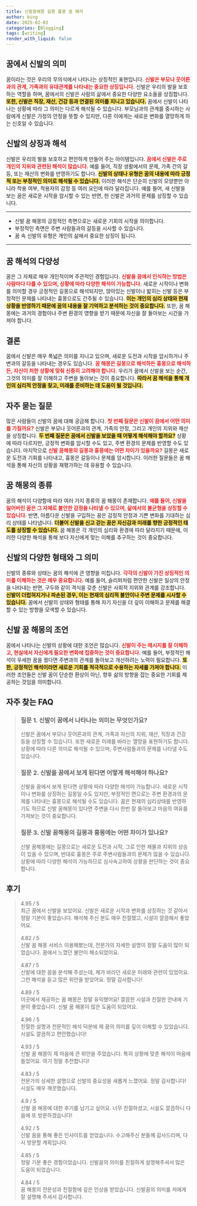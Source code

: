 ```yaml
---
title: 신발꿈해몽 길몽 흉몽 꿈 해석
author: bing
date: 2025-02-03
categories: [Blogging]
tags: [writing]
render_with_liquid: false
---
```



<h2 id='꿈에서 신발의 의미'>꿈에서 신발의 의미</h2>

<p>꿈이라는 것은 우리의 무의식에서 나타나는 상징적인 표현입니다. <b><span style="color: #ee2323;">신발은 부모나 웃어른과의 관계, 가족과의 유대관계를 나타내는 중요한 상징입니다.</span></b> 신발은 우리의 발을 보호하는 역할을 하며, 꿈에서의 신발은 사람의 삶에서 중요한 다양한 요소들을 상징합니다. <b><span style="background-color: #ffe066;">또한, 신발은 직장, 재산, 건강 등과 연결된 의미를 지니고 있습니다.</span></b> 꿈에서 신발이 나타나는 상황에 따라 그 의미는 다르게 해석될 수 있습니다. 부모님과의 관계를 중시하는 사람에게 신발은 가정의 안정을 뜻할 수 있지만, 다른 이에게는 새로운 변화를 열망하게 하는 신호일 수 있습니다.</p>

<h2 id='신발의 상징과 해석'>신발의 상징과 해석</h2>

<p>신발은 우리의 발을 보호하고 편안하게 만들어 주는 아이템입니다. <b><span style="color: #ee2323;">꿈에서 신발은 주로 개인의 지위와 관련된 해석이 많습니다.</span></b> 예를 들어, 직장 생활에서의 문제, 가족 간의 갈등, 또는 재산의 변화를 반영하기도 합니다. <b><span style="background-color: #ffe066;">신발의 상태나 유형은 꿈의 내용에 따라 긍정적 또는 부정적인 의미로 해석될 수 있습니다.</span></b> 이러한 해석은 단순히 신발의 모양뿐만 아니라 착용 여부, 착용자의 감정 등 여러 요인에 따라 달라집니다. 예를 들어, 새 신발을 보는 꿈은 새로운 시작을 암시할 수 있는 반면, 헌 신발은 과거의 문제를 상징할 수 있습니다.</p>

<hr />

<ul>
    <li>신발 꿈 해몽의 긍정적인 측면으로는 새로운 기회의 시작을 의미합니다.</li>
    <li>부정적인 측면은 주변 사람들과의 갈등을 시사할 수 있습니다.</li>
    <li>꿈 속 신발의 유형은 개인의 삶에서 중요한 상징이 됩니다.</li>
</ul>

<hr />

<h2 id='꿈 해석의 다양성'>꿈 해석의 다양성</h2>

<p>꿈은 그 자체로 매우 개인적이며 주관적인 경험입니다. <b><span style="color: #ee2323;">신발을 꿈에서 인식하는 방법은 사람마다 다를 수 있으며, 상황에 따라 다양한 해석이 가능합니다.</span></b> 새로운 시작이나 변화를 의미할 경우 긍정적인 길몽으로 해석되지만, 앉아있는 신발이나 밟히는 신발 등은 부정적인 문제를 나타내는 흉몽으로도 간주될 수 있습니다. <b><span style="background-color: #ffe066;">이는 개인의 심리 상태와 현재 상황을 반영하기 때문에 꿈의 내용을 잘 기억하고 분석하는 것이 중요합니다.</span></b> 또한, 꿈 해몽에는 과거의 경험이나 주변 환경의 영향을 받기 때문에 자신을 잘 돌아보는 시간을 가져야 합니다.</p>

<h2 id='결론'>결론</h2>

<p>꿈에서 신발은 매우 폭넓은 의미를 지니고 있으며, 새로운 도전과 시작을 암시하거나 주변과의 갈등을 나타내는 경우도 있습니다. <b><span style="color: #ee2323;">꿈 해몽은 길몽으로 해석하든 흉몽으로 해석하든, 자신이 처한 상황에 맞춰 신중히 고려해야 합니다.</span></b> 우리가 꿈에서 신발을 보는 순간, 그것의 의미를 잘 이해하고 주변을 돌아보는 것이 중요합니다. <b><span style="background-color: #ffe066;">따라서 꿈 해석을 통해 개인의 심리적 안정을 찾고, 미래를 준비하는 데 도움이 될 것입니다.</span></b></p>

<h2 id='자주 묻는 질문'>자주 묻는 질문</h2>

<p>많은 사람들이 신발의 꿈에 대해 궁금해 합니다. <b><span style="color: #ee2323;">첫 번째 질문은 신발이 꿈에서 어떤 의미를 가질까요?</span></b> 신발은 부모나 웃어른과의 관계, 가족의 안정, 그리고 개인의 지위와 재산을 상징합니다. <b><span style="background-color: #ffe066;">두 번째 질문은 꿈에서 신발을 보았을 때 어떻게 해석해야 할까요?</span></b> 상황에 따라 다르지만, 긍정적 변화를 암시할 수도 있고, 주변 환경의 문제를 반영할 수도 있습니다. 마지막으로 <b><span style="color: #ee2323;">신발 꿈해몽의 길몽과 흉몽에는 어떤 차이가 있을까요?</span></b> 길몽은 새로운 도전과 기회를 나타내고, 흉몽은 갈등이나 문제를 암시합니다. 이러한 질문들은 꿈 해석을 통해 자신의 상황을 재평가하는 데 유용할 수 있습니다.</p>

<h2 id='꿈 해몽의 종류'>꿈 해몽의 종류</h2>

<p>꿈의 해석이 다양함에 따라 여러 가지 종류의 꿈 해몽이 존재합니다. <b><span style="color: #ee2323;">예를 들어, 신발을 잃어버린 꿈은 그 자체로 불안한 감정을 나타낼 수 있으며, 삶에서의 불균형을 상징할 수 있습니다.</span></b> 반면, 아름다운 신발을 구입하는 꿈은 감정적 안정과 기쁜 변화를 기대하는 심리 상태를 나타냅니다. <b><span style="background-color: #ffe066;">더불어 신발을 신고 걷는 꿈은 자신감과 미래를 향한 긍정적인 태도를 상징할 수 있습니다.</span></b> 꿈 해몽은 각 개인의 심리와 환경에 따라 달라지기 때문에, 이러한 다양한 해석을 통해 보다 자신에게 맞는 이해를 추구하는 것이 중요합니다.</p>

<h2 id='신발의 다양한 형태와 그 의미'>신발의 다양한 형태와 그 의미</h2>

<p>신발의 종류와 상태는 꿈의 해석에 큰 영향을 미칩니다. <b><span style="color: #ee2323;">각각의 신발이 가진 상징적인 의미를 이해하는 것은 매우 중요합니다.</span></b> 예를 들어, 슬리퍼처럼 편안한 신발은 일상의 안정을 나타내는 반면, 구두와 같이 격식을 갖춘 신발은 사회적 지위와 관계를 강조합니다. <b><span style="background-color: #ffe066;">신발이 더럽혀지거나 파손된 경우, 이는 현재의 심리적 불안이나 주변 문제를 시사할 수 있습니다.</span></b> 꿈에서 신발의 상태와 형태를 통해 자기 자신을 더 깊이 이해하고 문제를 해결할 수 있는 방향을 모색할 수 있습니다.</p>

<h2 id='신발 꿈 해몽의 조언'>신발 꿈 해몽의 조언</h2>

<p>꿈에서 나타나는 신발의 상황에 대한 조언은 많습니다. <b><span style="color: #ee2323;">신발이 주는 메시지를 잘 이해하고, 현실에서 자신에게 필요한 변화에 집중하는 것이 중요합니다.</span></b> 예를 들어, 부정적인 해석이 우세한 꿈을 꿨다면 주변과의 관계를 돌아보고 개선하려는 노력이 필요합니다. <b><span style="background-color: #ffe066;">또한, 긍정적인 해석이라면 새로운 기회를 적극적으로 수용하는 자세를 가져야 합니다.</span></b> 이러한 조언들은 신발 꿈이 단순한 환상이 아닌, 향후 삶의 방향을 잡는 중요한 기회를 제공하는 것임을 의미합니다.</p>


<h2 id='자주_찾는_FAQ'>자주 찾는 FAQ</h2>
<div itemscope="" itemtype="https://schema.org/FAQPage"> 
<blockquote> 
<div itemscope="" itemprop="mainEntity" itemtype="https://schema.org/Question"> 
<h3 itemprop="name">질문 1. 신발이 꿈에서 나타나는 의미는 무엇인가요?</h3> 
<div itemscope="" itemprop="acceptedAnswer" itemtype="https://schema.org/Answer"> 
<span itemprop="text"> 
<p>신발은 꿈에서 부모나 웃어른과의 관계, 가족과 자신의 지위, 재산, 직장과 건강 등을 상징할 수 있습니다. 또한 새로운 미래를 바라는 열망을 표현하기도 합니다. 상황에 따라 다른 의미로 해석될 수 있으며, 주변사람들과의 문제를 나타낼 수도 있습니다.</p> 
</span> 
</div> 
</div> 

<div itemscope="" itemprop="mainEntity" itemtype="https://schema.org/Question"> 
<h3 itemprop="name">질문 2. 신발을 꿈에서 보게 된다면 어떻게 해석해야 하나요?</h3> 
<div itemscope="" itemprop="acceptedAnswer" itemtype="https://schema.org/Answer"> 
<span itemprop="text"> 
<p>신발을 꿈에서 보게 된다면 상황에 따라 다양한 해석이 가능합니다. 새로운 시작이나 변화를 상징하는 길몽일 수도 있지만, 부정적인 면으로는 주변 환경과의 문제를 나타내는 흉몽으로 해석될 수도 있습니다. 꿈은 현재의 심리상태를 반영하기도 하므로 신발 꿈해몽이 있다면 주변을 다시 한번 잘 돌아보고 마음의 여유를 가져보는 것이 중요합니다.</p> 
</span> 
</div> 
</div> 

<div itemscope="" itemprop="mainEntity" itemtype="https://schema.org/Question"> 
<h3 itemprop="name">질문 3. 신발 꿈해몽의 길몽과 흉몽에는 어떤 차이가 있나요?</h3> 
<div itemscope="" itemprop="acceptedAnswer" itemtype="https://schema.org/Answer"> 
<span itemprop="text"> 
<p>신발 꿈해몽에는 길몽으로는 새로운 도전과 시작, 그로 인한 재물과 지위의 상승이 있을 수 있으며, 반대로 흉몽은 주로 주변사람들과의 문제가 많을 수 있습니다. 상황에 따라 다양한 해석이 가능하므로 심사숙고하여 상황을 판단하는 것이 중요합니다.</p> 
</span> 
</div> 
</div> 
</blockquote> 
</div>
<h2 id='후기'>후기</h2>
<div itemscope itemtype="https://schema.org/Product">
  <blockquote>
  <div itemprop="review" itemscope itemtype="https://schema.org/Review">
      <div itemprop="reviewRating" itemscope itemtype="https://schema.org/Rating"> <span itemprop="ratingValue">4.95</span> / <span itemprop="bestRating">5</span> </div>
      <span itemprop="reviewBody">최근 꿈에서 신발을 보았어요. 신발은 새로운 시작과 변화를 상징하는 것 같아서 정말 기분이 좋았습니다. 해석해 주신 분도 매우 친절했고, 시설이 깔끔해서 좋았어요.</span>
  </div>
  <br>
  <div itemprop="review" itemscope itemtype="https://schema.org/Review">
      <div itemprop="reviewRating" itemscope itemtype="https://schema.org/Rating"> <span itemprop="ratingValue">4.82</span> / <span itemprop="bestRating">5</span> </div>
      <span itemprop="reviewBody">신발 꿈 해몽 서비스 이용해봤는데, 전문가의 자세한 설명이 정말 도움이 많이 되었습니다. 꿈에서 느꼈던 불안이 해소되었어요.</span>
  </div>
  <br>
  <div itemprop="review" itemscope itemtype="https://schema.org/Review">
      <div itemprop="reviewRating" itemscope itemtype="https://schema.org/Rating"> <span itemprop="ratingValue">4.87</span> / <span itemprop="bestRating">5</span> </div>
      <span itemprop="reviewBody">신발에 대한 꿈을 분석해 주셨는데, 제가 바라던 새로운 미래와 관련이 있었어요. 그런 해석을 듣고 많은 위안을 받았어요. 정말 감사합니다!</span>
  </div>
  <br>
  <div itemprop="review" itemscope itemtype="https://schema.org/Review">
      <div itemprop="reviewRating" itemscope itemtype="https://schema.org/Rating"> <span itemprop="ratingValue">4.89</span> / <span itemprop="bestRating">5</span> </div>
      <span itemprop="reviewBody">이곳에서 제공하는 꿈 해몽은 정말 유익했어요! 깔끔한 시설과 친절한 안내에 기분이 좋았습니다. 신발 꿈 해몽이 많은 도움이 되었어요.</span>
  </div>
  <br>
  <div itemprop="review" itemscope itemtype="https://schema.org/Review">
      <div itemprop="reviewRating" itemscope itemtype="https://schema.org/Rating"> <span itemprop="ratingValue">4.96</span> / <span itemprop="bestRating">5</span> </div>
      <span itemprop="reviewBody">친절한 설명과 전문적인 해석 덕분에 제 꿈의 의미를 깊이 이해할 수 있었습니다. 시설도 깔끔하고 편안했습니다!</span>
  </div>
  <br>
  <div itemprop="review" itemscope itemtype="https://schema.org/Review">
      <div itemprop="reviewRating" itemscope itemtype="https://schema.org/Rating"> <span itemprop="ratingValue">4.93</span> / <span itemprop="bestRating">5</span> </div>
      <span itemprop="reviewBody">신발 꿈 해몽이 제 마음에 큰 위안을 주었습니다. 특히 상황에 맞춘 해석이 마음에 들었어요. 여기 정말 추천합니다!</span>
  </div>
  <br>
  <div itemprop="review" itemscope itemtype="https://schema.org/Review">
      <div itemprop="reviewRating" itemscope itemtype="https://schema.org/Rating"> <span itemprop="ratingValue">4.83</span> / <span itemprop="bestRating">5</span> </div>
      <span itemprop="reviewBody">전문가의 상세한 설명으로 신발의 중요성을 새롭게 느꼈어요. 정말 감사합니다! 시설도 매우 깨끗했습니다.</span>
  </div>
  <br>
  <div itemprop="review" itemscope itemtype="https://schema.org/Review">
      <div itemprop="reviewRating" itemscope itemtype="https://schema.org/Rating"> <span itemprop="ratingValue">4.9</span> / <span itemprop="bestRating">5</span> </div>
      <span itemprop="reviewBody">신발 꿈 해몽에 대한 후기를 남기고 싶어요. 너무 친절하셨고, 시설도 깔끔하니 다음에 또 방문하겠습니다!</span>
  </div>
  <br>
  <div itemprop="review" itemscope itemtype="https://schema.org/Review">
      <div itemprop="reviewRating" itemscope itemtype="https://schema.org/Rating"> <span itemprop="ratingValue">4.92</span> / <span itemprop="bestRating">5</span> </div>
      <span itemprop="reviewBody">신발 꿈을 통해 좋은 인사이트를 얻었습니다. 수고해주신 분들께 감사드리며, 다시 방문할 계획입니다.</span>
  </div>
  <br>
  <div itemprop="review" itemscope itemtype="https://schema.org/Review">
      <div itemprop="reviewRating" itemscope itemtype="https://schema.org/Rating"> <span itemprop="ratingValue">4.85</span> / <span itemprop="bestRating">5</span> </div>
      <span itemprop="reviewBody">정말 기분 좋은 경험이었습니다. 신발꿈의 의미를 친절하게 설명해주셔서 많은 도움이 되었습니다.</span>
  </div>
  <br>
  <div itemprop="review" itemscope itemtype="https://schema.org/Review">
      <div itemprop="reviewRating" itemscope itemtype="https://schema.org/Rating"> <span itemprop="ratingValue">4.84</span> / <span itemprop="bestRating">5</span> </div>
      <span itemprop="reviewBody">꿈 해몽의 전문성과 친절함에 깊은 인상을 받았습니다. 신발꿈의 의미를 저에게 잘 설명해 주셔서 감사합니다.</span>
  </div>
  </blockquote>
</div>
